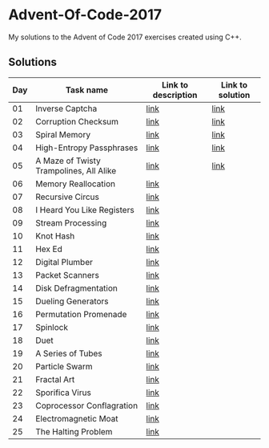 # Advent-Of-Code-2017
My solutions to the Advent of Code 2017 exercises created using C++.

## Solutions

| Day | Task name                                   | Link to description                           | Link to solution        |
|-----|---------------------------------------------|-----------------------------------------------|-------------------------|
|  01 | Inverse Captcha                             | [link](https://adventofcode.com/2017/day/1)   | [link](solutions/day01) |
|  02 | Corruption Checksum                         | [link](https://adventofcode.com/2017/day/2)   | [link](solutions/day02) |
|  03 | Spiral Memory                               | [link](https://adventofcode.com/2017/day/3)   | [link](solutions/day03) |
|  04 | High-Entropy Passphrases                    | [link](https://adventofcode.com/2017/day/4)   | [link](solutions/day04) |
|  05 | A Maze of Twisty Trampolines, All Alike     | [link](https://adventofcode.com/2017/day/5)   | [link](solutions/day05) |
|  06 | Memory Reallocation                         | [link](https://adventofcode.com/2017/day/6)   |                         |
|  07 | Recursive Circus                            | [link](https://adventofcode.com/2017/day/7)   |                         |
|  08 | I Heard You Like Registers                  | [link](https://adventofcode.com/2017/day/8)   |                         |
|  09 | Stream Processing                           | [link](https://adventofcode.com/2017/day/9)   |                         |
|  10 | Knot Hash                                   | [link](https://adventofcode.com/2017/day/10)  |                         |
|  11 | Hex Ed                                      | [link](https://adventofcode.com/2017/day/11)  |                         |
|  12 | Digital Plumber                             | [link](https://adventofcode.com/2017/day/12)  |                         |
|  13 | Packet Scanners                             | [link](https://adventofcode.com/2017/day/13)  |                         |
|  14 | Disk Defragmentation                        | [link](https://adventofcode.com/2017/day/14)  |                         |
|  15 | Dueling Generators                          | [link](https://adventofcode.com/2017/day/15)  |                         |
|  16 | Permutation Promenade                       | [link](https://adventofcode.com/2017/day/16)  |                         |
|  17 | Spinlock                                    | [link](https://adventofcode.com/2017/day/17)  |                         |
|  18 | Duet                                        | [link](https://adventofcode.com/2017/day/18)  |                         |
|  19 | A Series of Tubes                           | [link](https://adventofcode.com/2017/day/19)  |                         |
|  20 | Particle Swarm                              | [link](https://adventofcode.com/2017/day/20)  |                         |
|  21 | Fractal Art                                 | [link](https://adventofcode.com/2017/day/21)  |                         |
|  22 | Sporifica Virus                             | [link](https://adventofcode.com/2017/day/22)  |                         |
|  23 | Coprocessor Conflagration                   | [link](https://adventofcode.com/2017/day/23)  |                         |
|  24 | Electromagnetic Moat                        | [link](https://adventofcode.com/2017/day/24)  |                         |
|  25 | The Halting Problem                         | [link](https://adventofcode.com/2017/day/25)  |                         |